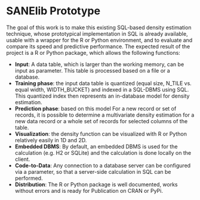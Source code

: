 # SANElib Prototype

The goal of this work is to make this existing SQL-based density estimation technique, whose prototypical implementation in SQL is already available, usable with a wrapper for the R or Python environment, and to evaluate and compare its speed and predictive performance. The expected result of the project is a R or Python package, which allows the following functions:
* **Input**: A data table, which is larger than the working memory, can be input as parameter. This table is processed based on a file or a database. 
*	**Training phase**: the input data table is quantized (equal size, N_TILE vs. equal width, WIDTH_BUCKET) and indexed in a SQL-DBMS using SQL. This quantized index then represents an in-database model for density estimation.
*	**Prediction phase**: based on this model For a new record or set of records, it is possible to determine a multivariate density estimation for a new data record or a whole set of records for selected columns of the table.
*	**Visualization**: the density function can be visualized with R or Python relatively easily in 1D and 2D.
*	**Embedded DBMS**: By default, an embedded DBMS is used for the calculation (e.g. H2 or SQLite) and the calculation is done locally on the client.
*	**Code-to-Data**: Any connection to a database server can be configured via a parameter, so that a server-side calculation in SQL can be performed.
*	**Distribution**: The R or Python package is well documented, works without errors and is ready for Publication on CRAN or PyPi.

